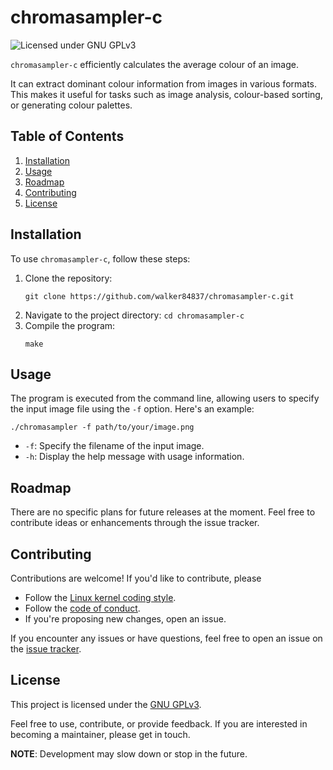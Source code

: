 # chromasampler-c

![Licensed under GNU
GPLv3](https://img.shields.io/badge/license-GNU%20GPLv3-blue.svg)

`chromasampler-c` efficiently calculates the average colour of an image.

It can extract dominant colour information from images in various formats.
This makes it useful for tasks such as image analysis, colour-based sorting,
or generating colour palettes.

## Table of Contents

1.  [Installation](#installation)
2.  [Usage](#usage)
3.  [Roadmap](#roadmap)
4.  [Contributing](#contributing)
5.  [License](#license)

## Installation

To use `chromasampler-c`, follow these steps:

1.  Clone the repository:
    ``` console
    git clone https://github.com/walker84837/chromasampler-c.git
    ```
2.  Navigate to the project directory: `cd chromasampler-c`
3.  Compile the program:
    ``` console
    make
    ```
## Usage

The program is executed from the command line, allowing users to specify the
input image file using the `-f` option. Here's an example:

``` console
./chromasampler -f path/to/your/image.png
```

  - `-f`: Specify the filename of the input image.
  - `-h`: Display the help message with usage information.

## Roadmap

There are no specific plans for future releases at the moment. Feel free to
contribute ideas or enhancements through the issue tracker.

## Contributing

Contributions are welcome! If you'd like to contribute, please

  - Follow the [Linux kernel coding style](https://docs.kernel.org/process/coding-style.html).
  - Follow the [code of conduct](CODE_OF_CONDUCT.md).
  - If you're proposing new changes, open an issue.

If you encounter any issues or have questions, feel free to open an issue on the
[issue tracker](https://github.com/walker84837/chromasampler-c/issues).

## License

This project is licensed under the [GNU GPLv3](LICENSE.md).

Feel free to use, contribute, or provide feedback. If you are interested in
becoming a maintainer, please get in touch.

**NOTE**: Development may slow down or stop in the future.
